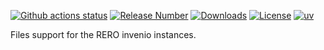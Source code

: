<!-- RERO-Invenio-Files
Copyright (C) 2024 RERO.

This program is free software: you can redistribute it and/or modify
it under the terms of the GNU Affero General Public License as published by
the Free Software Foundation, version 3 of the License.

This program is distributed in the hope that it will be useful,
but WITHOUT ANY WARRANTY; without even the implied warranty of
MERCHANTABILITY or FITNESS FOR A PARTICULAR PURPOSE. See the
GNU Affero General Public License for more details.

You should have received a copy of the GNU Affero General Public License
along with this program.  If not, see <http://www.gnu.org/licenses/>. -->

<!-- PROJECT SHIELDS -->
[![Github actions
status](https://github.com/rero/rero-invenio-files/actions/workflows/continuous-integration-test.yml/badge.svg)](https://github.com/rero/rero-invenio-files/actions/workflows/continuous-integration-test.yml)
[![Release
Number](https://img.shields.io/github/tag/rero/rero-invenio-files.svg)](https://github.com/rero/rero-invenio-files/releases/latest)
[![Downloads](https://img.shields.io/pypi/dm/rero-invenio-files.svg)](https://pypi.python.org/pypi/rero-invenio-files)
[![License](https://img.shields.io/badge/License-AGPL%20v3-blue.svg)](http://www.gnu.org/licenses/agpl-3.0.html)
[![uv](https://img.shields.io/endpoint?url=https://raw.githubusercontent.com/astral-sh/uv/main/assets/badge/v0.json)](https://github.com/astral-sh/uv)

Files support for the RERO invenio instances.
